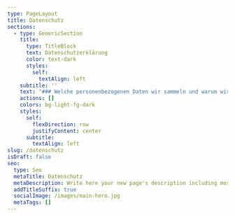 ```yaml
---
type: PageLayout
title: Datenschutz
sections:
  - type: GenericSection
    title:
      type: TitleBlock
      text: Datenschutzerklärung
      color: text-dark
      styles:
        self:
          textAlign: left
    subtitle: ''
    text: "### Welche personenbezogenen Daten wir sammeln und warum wir sie sammeln:\n\nWir vewenden keine Webtracker oder ähnliche Werkzeuge, wir haben keine Kommentierungfunktionen oder Webshops, und auch kein Kontaktformular. Trotzdem fallen bei dem Besuch dieser Webseite aus technischen Gründen diverse persönliche Informationen an. Hier wollen wir erklären um welche Informationen es sich handelt, und wie diese verarbeitet werden.\n\n### Medien\n\nWenn du ein registrierter Benutzer bist und Fotos auf diese Website lädst, solltest du vermeiden, Fotos mit einem EXIF-GPS-Standort hochzuladen. Besucher dieser Website könnten Fotos, die auf dieser Website gespeichert sind, herunterladen und deren Standort-Informationen extrahieren.\n\n### Technische Daten\n\nBei der bloß informatorischen Nutzung der Website, also wenn Sie bei uns nicht registriert sind oder uns nicht anderweitig Informationen übermitteln, erheben wir nur die personenbezogenen Daten, die Ihr Browser an unseren Server übermittelt. Dies sind die folgenden, für die Anzeige unsere Website auf Ihrem Browser technisch erforderlichen Daten (Rechtsgrundlage hierfür ist Art. 6 Abs. 1 Satz 1 lit f) DS-GVO):\n\n*   Ihre IP-Adresse\n\n*   Datum und Uhrzeit Ihres Besuches auf unseren Webseiten\n\n*   welche unserer Webseiten Sie besucht haben und die Verweildauer\n\n*   Zugriffsstatus/http-Statuscode\n\n*   jeweils übertragene Datenmenge\n\n*   den von Ihnen genutzten Webbrowser\n\n*   Sprache und Version der Browsersoftware\n\n*   das von Ihnen verwendete Betriebssystem und dessen Oberfläche\n\n*   den Domainnamen Ihres Internet Service Providers\n\n*   die Website von der Sie auf unserer Website gelangt sind\n\n### Verwendung von Cookies auf unserer Website\n\nZusätzlich zu den zuvor genannten Daten werden bei der Nutzung unserer Website Cookies auf Ihrem Rechner gespeichert. Bei Cookies handelt es sich um kleine Textdateien, die auf Ihrer Festplatte dem von Ihnen verwendeten Browser zugeordnet gespeichert werden und durch welche der Stelle, die den Cookie setzt (hier durch uns), bestimmte Informationen zufließen. Cookies können keine Programme ausführen oder Viren auf Ihren Computer übertragen. Sie dienen dazu, das Internetangebot insgesamt nutzerfreundlicher und effektiver zu machen. Rechtsgrundlage für die Verwendung von Cookies ist Art. 6 Abs. 1 Satz 1 lit f) DS-GVO.\n\na) Diese Website nutzt folgende Arten von Cookies, deren Umfang und Funktion im Folgenden erläutert werden:\n\n*   Transistente Cookies (dazu b)\n\n*   Persistente Cookies (dazu c).\n\nb) Transistente Cookies werden automatisiert gelöscht, wenn Sie den Browser schließen. Dazu zählen insbesondere die Session-Cookies. Diese speichern eine sogenannte Session-ID, mit welcher sich verschiedene Anfragen Ihres Browsers der gemeinsamen Sitzung zuordnen lassen. Dadurch kann Ihr Rechner wiedererkannt werden, wenn Sie auf unsere Website zurückkehren. Die Session-Cookies werden gelöscht, wenn Sie sich ausloggen oder den Browser schließen.\n\nc) Persistente Cookies werden automatisiert nach einer vorgegebener Dauer gelöscht, die sich je nach Cookie unterscheiden kann. Sie können die Cookies in den Sicherheitseinstellungen Ihres Browsers jederzeit löschen.\n\nd) Sie können Ihre Browser-Einstellung entsprechend Ihren Wünschen konfigurieren und z.B. die Annahme von Third-Party-Cookies oder allen Cookies ablehnen. Wir weisen Sie darauf hin, dass Sie dann eventuell nicht alle Funktionen dieser Website nutzen können.\n\ne) Wir setzen eventuell Cookies ein, um Sie für Folgebesuche identifizieren zu können, falls Sie über einen Account bei uns verfügen. Andernfalls müssten Sie sich für den Besuch erneut einloggen.\n\nf) Die genutzten Flash-Cookies werden nicht durch Ihren Browser erfasst, sondern durch Ihre Flash-Plug-in. Weiterhin nutzen wir HTML5 storage objects, die auf Ihrem Endgerät abgelegt werden. Diese Objekte speichern die erforderlichen Daten unabhängig von Ihrem verwendeten Browser und haben kein automatisches Ablaufdatum. Wenn Sie keine Verarbeitung der Flash-Cookies wünschen, müssen Sie in Ihrem Browser ein entsprechendes Add-On installieren. Die Nutzung von HTML5 storage objects können Sie verhindern, indem Sie in Ihrem Browser den privaten Modus einsetzen bzw. die Einstellung „keine Cookies akzeptieren“. Verwenden. Zudem empfehlen wir, regelmäßig Ihre Cookies und den Browser-Verlauf manuell zu löschen.\n\n### Verwendung von Cookies durch Dritte\n\nAuf einigen unserer Seiten könnten Inhalte und Dienste von anderen Anbietern (z.B. YouTube, Facebook, Twitter) eingebunden werden, die ihrerseits Cookies und aktive Komponenten verwenden können. Wir haben auf die Verarbeitung von personenbezogenen Daten durch diese Anbieter keinen Einfluss. Bitte beachten Sie, dass die von uns bereitgestellte Möglichkeit zur Einstellung der zu verwendenden Cookies keine Auswirkungen auf Cookies und aktive Komponenten anderer Anbieter (z.B. YouTube, Facebook, Twitter) hat.Bitte informieren Sie sich auf den Internetseiten der jeweiligen Anbieter über den Umgang mit Ihren Daten.\n\n### Eingebettete Inhalte von anderen Websites\n\nBeiträge auf dieser Website können eingebettete Inhalte beinhalten (z.\_B. Videos, Bilder, Beiträge etc.). Eingebettete Inhalte von anderen Websites verhalten sich exakt so, als ob der Besucher die andere Website besucht hätte. Diese Websites können Daten über dich sammeln, Cookies benutzen, zusätzliche Tracking-Dienste von Dritten einbetten und deine Interaktion mit diesem eingebetteten Inhalt aufzeichnen, inklusive deiner Interaktion mit dem eingebetteten Inhalt, falls du ein Konto hast und auf dieser Website angemeldet bist.\n\nWir binden die Landkarten des Dienstes „OpenStreetMap“ ein ([https://www.openstreetmap.de](https://www.openstreetmap.de/)), die auf Grundlage der Open Data Commons Open Database Lizenz (ODbL) durch die OpenStreetMap Foundation (OSMF) angeboten werden. Nach unserer Kenntnis werden die Daten der Nutzer durch OpenStreetMap ausschließlich zu Zwecken der Darstellung der Kartenfunktionen und Zwischenspeicherung der gewählten Einstellungen verwendet. Zu diesen Daten können insbesondere IP-Adressen und Standortdaten der Nutzer gehören, die jedoch nicht ohne deren Einwilligung (im Regelfall im Rahmen der Einstellungen ihrer Mobilgeräte vollzogen), erhoben werden. Die Daten können in den USA verarbeitet werden. Weitere Informationen können Sie der Datenschutzerklärung von OpenStreetMap entnehmen:\_<https://wiki.openstreetmap.org/wiki/Privacy_Policy>.\n\n### Mit wem wir deine Daten teilen:\n\nDie von unsgesammelten Daten (Protokolldateien, IP-Adressen) teilen wir mit niemandem. Für die auf unseren Seiten verlinkten fremden Webseiten haben wir keinen Einfluss.\n\n### Wie wir deine Daten schützen, und welche Maßnahmen wir bei Datenschutzverletzungen anbieten:\n\nAlle Dateien dieser Webseite inklusive Protokolldateien sind passwortgeschützt und natürlich nur von uns einsehbar. Alle weiteren Sicherungsmassnahmen zur Zugnagskontrolle liegen beim Webhoster. Wir haben eine Auftragsdatenverarbeitungs-Vereinbarung mit unserem Webhoster „Profi-Webspace“, der auf Wunsch eingesehen werden kann.\n\n### Welche automatisierte Entscheidungsfindung und/oder Profilerstellung wir mit Benutzerdaten durchführen:\n\nDie erfassten Daten werden nicht für eine automatisierte Entscheidungsfindung oder ein Profiling verwendet. Eine Datenübermittlung an Stellen außerhalb der Europäischen Union findet nicht statt.\n"
    actions: []
    colors: bg-light-fg-dark
    styles:
      self:
        flexDirection: row
        justifyContent: center
      subtitle:
        textAlign: left
slug: /datenschutz
isDraft: false
seo:
  type: Seo
  metaTitle: Datenschutz
  metaDescription: Write here your new page's description including most relevant keywords.
  addTitleSuffix: true
  socialImage: /images/main-hero.jpg
  metaTags: []
---
```

